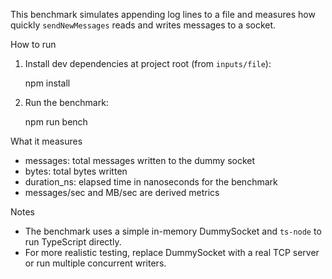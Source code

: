 This benchmark simulates appending log lines to a file and measures how quickly `sendNewMessages` reads and writes messages to a socket.

How to run

1. Install dev dependencies at project root (from `inputs/file`):

   npm install

2. Run the benchmark:

   npm run bench

What it measures

- messages: total messages written to the dummy socket
- bytes: total bytes written
- duration_ns: elapsed time in nanoseconds for the benchmark
- messages/sec and MB/sec are derived metrics

Notes

- The benchmark uses a simple in-memory DummySocket and `ts-node` to run TypeScript directly.
- For more realistic testing, replace DummySocket with a real TCP server or run multiple concurrent writers.
